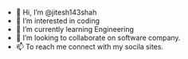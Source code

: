 - 👋 Hi, I’m @jitesh143shah
- 👀 I’m interested in coding
- 🌱 I’m currently learning Engineering
- 💞️ I’m looking to collaborate on software company.
- 📫 To reach me connect with my socila sites.

<!---
jitesh143shah/jitesh143shah is a ✨ special ✨ repository because its `README.md` (this file) appears on your GitHub profile.
You can click the Preview link to take a look at your changes.
--->
